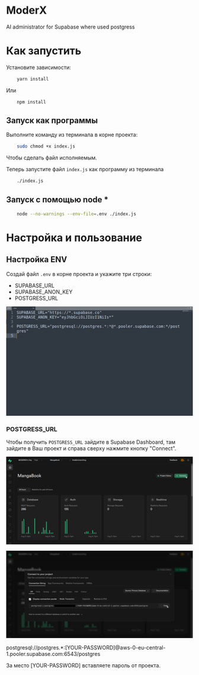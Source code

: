 # ModerX
 AI administrator for Supabase where used postgress
# Как запустить

Установите зависимости:
```bash
	yarn install
```
Или
```bash
	npm install
```

## Запуск как программы

Выполните команду из терминала в корне проекта:
```bash
	sudo chmod +x index.js
```
Чтобы сделать файл исполняемым.

Теперь запустите файл `index.js` как программу из терминала
```bash
	./index.js
```

## Запуск с помощью node *

```bash
	node --no-warnings --env-file=.env ./index.js
``` 

# Настройка и пользование

## Настройка ENV

Создай файл `.env` в корне проекта и укажите три строки:

- SUPABASE_URL
- SUPABASE_ANON_KEY
- POSTGRESS_URL

![alt text](https://github.com/BEISER901/ModerX/blob/main/.drawable/img_1.png?raw=true)

### POSTGRESS_URL

Чтобы получить `POSTGRESS_URL` зайдите в Supabase Dashboard, там зайдите в Ваш проект и справа сверху нажмите кнопку "Connect".

![alt text](https://github.com/BEISER901/ModerX/blob/main/.drawable/img_2.png?raw=true)

![alt text](https://github.com/BEISER901/ModerX/blob/main/.drawable/img_3.png?raw=true)

postgresql://postgres.\*:[YOUR-PASSWORD]@aws-0-eu-central-1.pooler.supabase.com:6543/postgres

За место [YOUR-PASSWORD] вставляете пароль от проекта.